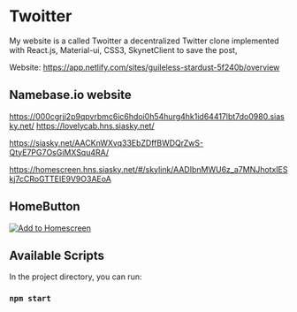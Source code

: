 # Twoitter

My website is a called Twoitter a decentralized Twitter clone implemented with React.js, Material-ui, CSS3, SkynetClient to save the post,

Website:
https://app.netlify.com/sites/guileless-stardust-5f240b/overview

## Namebase.io website

https://000cgrjj2p9qpvrbmc6ic6hdoi0h54hurg4hk1id64417lbt7do0980.siasky.net/
https://lovelycab.hns.siasky.net/

https://siasky.net/AACKnWXvq33EbZDffBWDQrZwS-QtyE7PG7OsGiMXSqu4RA/

https://homescreen.hns.siasky.net/#/skylink/AADIbnMWU6z_a7MNJhotxIESkj7cCRoGTTEIE9V9O3AEoA

## HomeButton

[![Add to Homescreen](https://img.shields.io/badge/Skynet-Add%20To%20Homescreen-00c65e?logo=skynet&labelColor=0d0d0d)](https://homescreen.hns.siasky.net/#/skylink/AADIbnMWU6z_a7MNJhotxIESkj7cCRoGTTEIE9V9O3AEoA)

## Available Scripts

In the project directory, you can run:

### `npm start`
